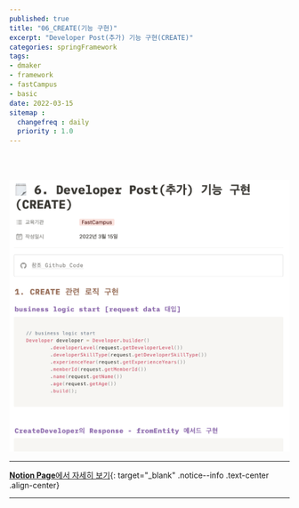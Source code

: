 ```yaml
---
published: true
title: "06_CREATE(기능 구현)"
excerpt: "Developer Post(추가) 기능 구현(CREATE)"
categories: springFramework
tags: 
- dmaker
- framework
- fastCampus
- basic
date: 2022-03-15
sitemap :
  changefreq : daily
  priority : 1.0
---
```

<br/>
<br/>

![2022-03-15-007_01](/assets/dmaker/2022-03-15-007_01.png)
  
---
[**Notion Page**에서 자세히 보기](https://pine-juice-8ba.notion.site/6-Developer-Post-CREATE-f331f260ab934e9f8ab31675cee3b5b0){: target="_blank" .notice--info .text-center .align-center}

---
